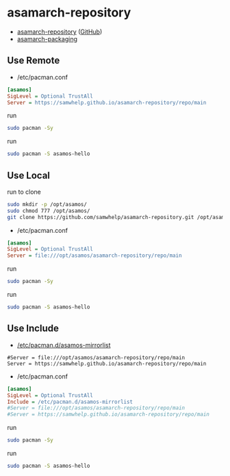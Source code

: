 # asamarch-repository

* [asamarch-repository](https://samwhelp.github.io/asamarch-repository/) ([GitHub](https://github.com/samwhelp/asamarch-repository))
* [asamarch-packaging](https://github.com/samwhelp/asamarch-packaging)


## Use Remote

* /etc/pacman.conf

``` ini
[asamos]
SigLevel = Optional TrustAll
Server = https://samwhelp.github.io/asamarch-repository/repo/main
```

run

``` sh
sudo pacman -Sy
```

run

``` sh
sudo pacman -S asamos-hello
```


## Use Local

run to clone

``` sh
sudo mkdir -p /opt/asamos/
sudo chmod 777 /opt/asamos/
git clone https://github.com/samwhelp/asamarch-repository.git /opt/asamos/asamarch-repository
```


* /etc/pacman.conf

``` ini
[asamos]
SigLevel = Optional TrustAll
Server = file:///opt/asamos/asamarch-repository/repo/main
```


run

``` sh
sudo pacman -Sy
```

run

``` sh
sudo pacman -S asamos-hello
```


## Use Include

* [/etc/pacman.d/asamos-mirrorlist](https://github.com/samwhelp/asamarch-packaging/blob/main/pack/base/asamos-mirrorlist/asset/etc/pacman.d/asamos-mirrorlist)

```
#Server = file:///opt/asamos/asamarch-repository/repo/main
Server = https://samwhelp.github.io/asamarch-repository/repo/main
```

* /etc/pacman.conf

``` ini
[asamos]
SigLevel = Optional TrustAll
Include = /etc/pacman.d/asamos-mirrorlist
#Server = file:///opt/asamos/asamarch-repository/repo/main
#Server = https://samwhelp.github.io/asamarch-repository/repo/main
```

run

``` sh
sudo pacman -Sy
```

run

``` sh
sudo pacman -S asamos-hello
```
